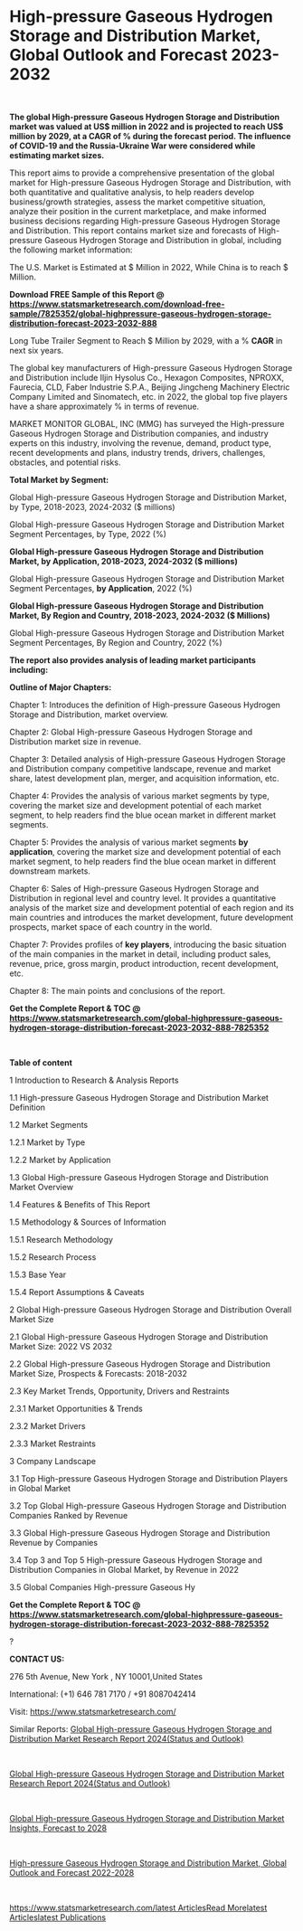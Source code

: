 <h1>High-pressure Gaseous Hydrogen Storage and Distribution Market, Global Outlook and Forecast 2023-2032</h1><br/><p><strong>The global High-pressure Gaseous Hydrogen Storage and Distribution market was valued at US$ million in 2022 and is projected to reach US$ million by 2029, at a <strong>CAGR</strong> of % during the forecast period. The influence of COVID-19 and the Russia-Ukraine War were considered while estimating market sizes.</strong></p>
 
 
 
 <p>This report aims to provide a comprehensive presentation of the global market for High-pressure Gaseous Hydrogen Storage and Distribution, with both quantitative and qualitative analysis, to help readers develop business/growth strategies, assess the market competitive situation, analyze their position in the current marketplace, and make informed business decisions regarding High-pressure Gaseous Hydrogen Storage and Distribution. This report contains market size and forecasts of High-pressure Gaseous Hydrogen Storage and Distribution in global, including the following market information:</p>
 
 
 
 <p>The U.S. Market is Estimated at $ Million in 2022, While China is to reach $ Million.</p>
 
 
 
 <p><strong>Download FREE Sample of this Report @ <a href="https://www.statsmarketresearch.com/download-free-sample/7825352/global-highpressure-gaseous-hydrogen-storage-distribution-forecast-2023-2032-888">https://www.statsmarketresearch.com/download-free-sample/7825352/global-highpressure-gaseous-hydrogen-storage-distribution-forecast-2023-2032-888</a></strong></p>
 
 
 
 <p>Long Tube Trailer Segment to Reach $ Million by 2029, with a % <strong>CAGR</strong> in next six years.</p>
 
 
 
 <p>The global key manufacturers of High-pressure Gaseous Hydrogen Storage and Distribution include Iljin Hysolus Co., Hexagon Composites, NPROXX, Faurecia, CLD, Faber Industrie S.P.A., Beijing Jingcheng Machinery Electric Company Limited and Sinomatech, etc. in 2022, the global top five players have a share approximately % in terms of revenue.</p>
 
 
 
 <p>MARKET MONITOR GLOBAL, INC (MMG) has surveyed the High-pressure Gaseous Hydrogen Storage and Distribution companies, and industry experts on this industry, involving the revenue, demand, product type, recent developments and plans, industry trends, drivers, challenges, obstacles, and potential risks.</p>
 
 
 
 <p><strong>Total Market by Segment:</strong></p>
 
 
 
 <p>Global High-pressure Gaseous Hydrogen Storage and Distribution Market, by Type, 2018-2023, 2024-2032 ($ millions)</p>
 
 
 
 <p>Global High-pressure Gaseous Hydrogen Storage and Distribution Market Segment Percentages, by Type, 2022 (%)</p>
 
 
 
 <p><strong>Global High-pressure Gaseous Hydrogen Storage and Distribution Market, <strong>by Application</strong>, 2018-2023, 2024-2032 ($ millions)</strong></p>
 
 
 
 <p>Global High-pressure Gaseous Hydrogen Storage and Distribution Market Segment Percentages, <strong>by Application</strong>, 2022 (%)</p>
 
 
 
 <p><strong>Global High-pressure Gaseous Hydrogen Storage and Distribution Market, By Region and Country, 2018-2023, 2024-2032 ($ Millions)</strong></p>
 
 
 
 <p>Global High-pressure Gaseous Hydrogen Storage and Distribution Market Segment Percentages, By Region and Country, 2022 (%)</p>
 
 
 
 <p><strong>The report also provides analysis of leading market participants including:</strong></p>
 
 
 
 <p><strong>Outline of Major Chapters:</strong></p>
 
 
 
 <p>Chapter 1: Introduces the definition of High-pressure Gaseous Hydrogen Storage and Distribution, market overview.</p>
 
 
 
 <p>Chapter 2: Global High-pressure Gaseous Hydrogen Storage and Distribution market size in revenue.</p>
 
 
 
 <p>Chapter 3: Detailed analysis of High-pressure Gaseous Hydrogen Storage and Distribution company competitive landscape, revenue and market share, latest development plan, merger, and acquisition information, etc.</p>
 
 
 
 <p>Chapter 4: Provides the analysis of various market segments by type, covering the market size and development potential of each market segment, to help readers find the blue ocean market in different market segments.</p>
 
 
 
 <p>Chapter 5: Provides the analysis of various market segments <strong>by application</strong>, covering the market size and development potential of each market segment, to help readers find the blue ocean market in different downstream markets.</p>
 
 
 
 <p>Chapter 6: Sales of High-pressure Gaseous Hydrogen Storage and Distribution in regional level and country level. It provides a quantitative analysis of the market size and development potential of each region and its main countries and introduces the market development, future development prospects, market space of each country in the world.</p>
 
 
 
 <p>Chapter 7: Provides profiles of <strong>key players</strong>, introducing the basic situation of the main companies in the market in detail, including product sales, revenue, price, gross margin, product introduction, recent development, etc.</p>
 
 
 
 <p>Chapter 8: The main points and conclusions of the report.</p>
 
 
 
 <div><b>Get the Complete Report & TOC @ <a href="https://www.statsmarketresearch.com/global-highpressure-gaseous-hydrogen-storage-distribution-forecast-2023-2032-888-7825352">https://www.statsmarketresearch.com/global-highpressure-gaseous-hydrogen-storage-distribution-forecast-2023-2032-888-7825352</a></b></div>
 
 
 
 <p><br />
 
 <b>Table of content</b></p>
 
 
 
 <p>1 Introduction to Research & Analysis Reports<br />
 
 1.1 High-pressure Gaseous Hydrogen Storage and Distribution Market Definition<br />
 
 1.2 Market Segments<br />
 
 1.2.1 Market by Type<br />
 
 1.2.2 Market by Application<br />
 
 1.3 Global High-pressure Gaseous Hydrogen Storage and Distribution Market Overview<br />
 
 1.4 Features & Benefits of This Report<br />
 
 1.5 Methodology & Sources of Information<br />
 
 1.5.1 Research Methodology<br />
 
 1.5.2 Research Process<br />
 
 1.5.3 Base Year<br />
 
 1.5.4 Report Assumptions & Caveats<br />
 
 2 Global High-pressure Gaseous Hydrogen Storage and Distribution Overall Market Size<br />
 
 2.1 Global High-pressure Gaseous Hydrogen Storage and Distribution Market Size: 2022 VS 2032<br />
 
 2.2 Global High-pressure Gaseous Hydrogen Storage and Distribution Market Size, Prospects & Forecasts: 2018-2032<br />
 
 2.3 Key Market Trends, Opportunity, Drivers and Restraints<br />
 
 2.3.1 Market Opportunities & Trends<br />
 
 2.3.2 Market Drivers<br />
 
 2.3.3 Market Restraints<br />
 
 3 Company Landscape<br />
 
 3.1 Top High-pressure Gaseous Hydrogen Storage and Distribution Players in Global Market<br />
 
 3.2 Top Global High-pressure Gaseous Hydrogen Storage and Distribution Companies Ranked by Revenue<br />
 
 3.3 Global High-pressure Gaseous Hydrogen Storage and Distribution Revenue by Companies<br />
 
 3.4 Top 3 and Top 5 High-pressure Gaseous Hydrogen Storage and Distribution Companies in Global Market, by Revenue in 2022<br />
 
 3.5 Global Companies High-pressure Gaseous Hy</p>
 
 
 
 <div><b>Get the Complete Report & TOC @ <a href="https://www.statsmarketresearch.com/global-highpressure-gaseous-hydrogen-storage-distribution-forecast-2023-2032-888-7825352">https://www.statsmarketresearch.com/global-highpressure-gaseous-hydrogen-storage-distribution-forecast-2023-2032-888-7825352</a></b></div>
 
 
 
 <p>? </p>
 
 
 
 <p><b>CONTACT US:</b><br />
 
 276 5th Avenue, New York , NY 10001,United States<br />
 
 International: (+1) 646 781 7170 / +91 8087042414<br />
 
 Visit: <a href="https://www.statsmarketresearch.com/">https://www.statsmarketresearch.com/</a><br />
 
 Similar Reports: <a href="https://www.statsmarketresearch.com/global-highpressure-gaseous-hydrogen-storage-distribution-forecast-2023-2032-888-7825352">Global High-pressure Gaseous Hydrogen Storage and Distribution Market Research Report 2024(Status and Outlook)</a><br />
 
 <br />
 
 <a href="https://www.statsmarketresearch.com/global-highpressure-gaseous-hydrogen-storage-distribution-forecast-2023-2032-888-7825352">Global High-pressure Gaseous Hydrogen Storage and Distribution Market Research Report 2024(Status and Outlook)</a><br />
 
 <br />
 
 <a href="https://www.statsmarketresearch.com/global-highpressure-gaseous-hydrogen-storage-distribution-forecast-2023-2032-888-7825352">Global High-pressure Gaseous Hydrogen Storage and Distribution Market Insights, Forecast to 2028</a><br />
 
 <br />
 
 <a href="https://www.statsmarketresearch.com/global-highpressure-gaseous-hydrogen-storage-distribution-forecast-2023-2032-888-7825352">High-pressure Gaseous Hydrogen Storage and Distribution Market, Global Outlook and Forecast 2022-2028</a><br />
 
 <br />
 
 <a href="https://gyeongbokgung.com">https://www.statsmarketresearch.com/</a><a href="https://hallyeomaritime.com">latest Articles</a><a href="https://jingwansa.com">Read More</a><a href="https://nguoiviet.jp/">latest Articles</a><a href="https://www.intelmarketresearch.com/">latest Publications</a></p>